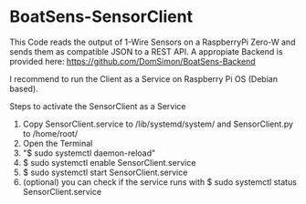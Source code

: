 # BoatSens-SensorClient

This Code reads the output of 1-Wire Sensors on a RaspberryPi Zero-W and sends them as compatible JSON to a REST API.
A appropiate Backend is provided here: https://github.com/DomSimon/BoatSens-Backend

I recommend to run the Client as a Service on Raspberry Pi OS (Debian based).

Steps to activate the SensorClient as a Service

1.  Copy SensorClient.service to /lib/systemd/system/ and SensorClient.py to /home/root/
2.  Open the Terminal 
3.  "$ sudo systemctl daemon-reload"
4.  $ sudo systemctl enable SensorClient.service
5.  $ sudo systemctl start SensorClient.service
6.  (optional) you can check if the service runs with $ sudo systemctl status SensorClient.service
